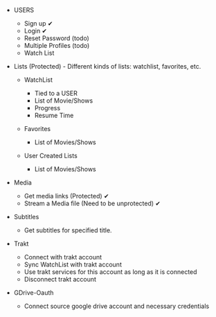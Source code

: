 - USERS

  - Sign up ✔
  - Login ✔
  - Reset Password (todo)
  - Multiple Profiles (todo)
  - Watch List

- Lists (Protected) - Different kinds of lists: watchlist, favorites, etc.

  - WatchList

    - Tied to a USER
    - List of Movie/Shows
    - Progress
    - Resume Time

  - Favorites

    - List of Movies/Shows

  - User Created Lists

    - List of Movies/Shows

- Media

  - Get media links (Protected) ✔
  - Stream a Media file (Need to be unprotected) ✔

- Subtitles

  - Get subtitles for specified title.

- Trakt

  - Connect with trakt account
  - Sync WatchList with trakt account
  - Use trakt services for this account as long as it is connected
  - Disconnect trakt account

- GDrive-Oauth
  - Connect source google drive account and necessary credentials
